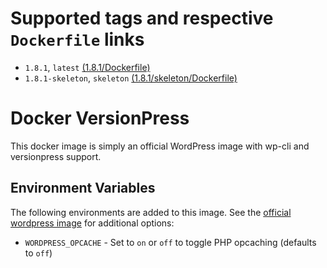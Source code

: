 # Supported tags and respective `Dockerfile` links

* `1.8.1`, `latest` [(1.8.1/Dockerfile)](1.8.1/Dockerfile)
* `1.8.1-skeleton`, `skeleton` [(1.8.1/skeleton/Dockerfile)](1.8.1/skeleton/Dockerfile)

# Docker VersionPress

This docker image is simply an official WordPress image with wp-cli and versionpress support.

## Environment Variables

The following environments are added to this image. See the [official wordpress image](https://hub.docker.com/_/wordpress/) for additional options:

- `WORDPRESS_OPCACHE` - Set to `on` or `off` to toggle PHP opcaching (defaults to `off`)
